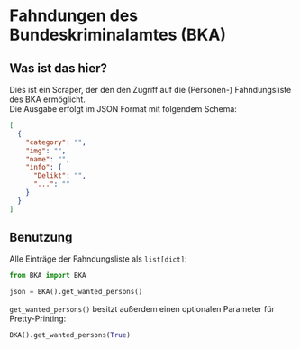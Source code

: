 # Fahndungen des Bundeskriminalamtes (BKA)

## Was ist das hier? 

Dies ist ein Scraper, der den den Zugriff auf die (Personen-) Fahndungsliste des BKA ermöglicht. \
Die Ausgabe erfolgt im JSON Format mit folgendem Schema:

```json
[
  {
    "category": "",
    "img": "",
    "name": "",
    "info": {
      "Delikt": "",
      "...": ""
    }
  }
]
```

## Benutzung

Alle Einträge der Fahndungsliste als `list[dict]`:

```py
from BKA import BKA

json = BKA().get_wanted_persons()
```

`get_wanted_persons()` besitzt außerdem einen optionalen Parameter für Pretty-Printing:

```py
BKA().get_wanted_persons(True)
```